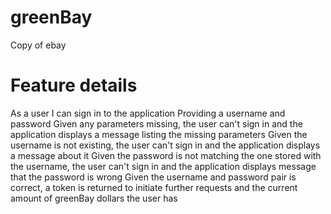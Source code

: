 # greenBay

Copy of ebay

# Feature details

As a user I can sign in to the application
Providing a username and password
Given any parameters missing, the user can't sign in and the application displays a message listing the missing parameters
Given the username is not existing, the user can't sign in and the application displays a message about it
Given the password is not matching the one stored with the username, the user can't sign in and the application displays message that the password is wrong
Given the username and password pair is correct, a token is returned to initiate further requests and the current amount of greenBay dollars the user has
